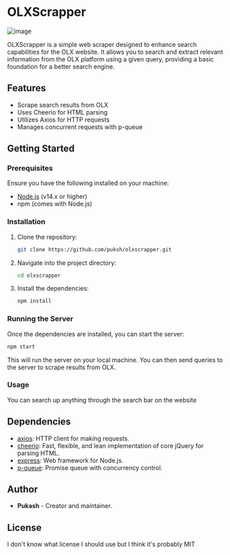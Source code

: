 # OLXScrapper

![image](https://github.com/user-attachments/assets/38f3187b-bb4c-42a9-872d-35e01b55e5a7)


<!-- Old style ![image](https://github.com/user-attachments/assets/5708a6a7-1cb1-446d-a7f6-b17ec85bd215)  -->

OLXScrapper is a simple web scraper designed to enhance search capabilities for the OLX website. It allows you to search and extract relevant information from the OLX platform using a given query, providing a basic foundation for a better search engine.

## Features

- Scrape search results from OLX
- Uses Cheerio for HTML parsing
- Utilizes Axios for HTTP requests
- Manages concurrent requests with p-queue

## Getting Started

### Prerequisites

Ensure you have the following installed on your machine:

- [Node.js](https://nodejs.org/) (v14.x or higher)
- npm (comes with Node.js)

### Installation

1. Clone the repository:

   ```bash
   git clone https://github.com/puksh/olxscrapper.git
   ```

2. Navigate into the project directory:

   ```bash
   cd olxscrapper
   ```

3. Install the dependencies:

   ```bash
   npm install
   ```

### Running the Server

Once the dependencies are installed, you can start the server:

```bash
npm start
```

This will run the server on your local machine. You can then send queries to the server to scrape results from OLX.

### Usage

You can search up anything through the search bar on the website

## Dependencies

- [axios](https://www.npmjs.com/package/axios): HTTP client for making requests.
- [cheerio](https://www.npmjs.com/package/cheerio): Fast, flexible, and lean implementation of core jQuery for parsing HTML.
- [express](https://www.npmjs.com/package/express): Web framework for Node.js.
- [p-queue](https://www.npmjs.com/package/p-queue): Promise queue with concurrency control.

## Author

- **Pukash** - Creator and maintainer.

## License

I don't know what license I should use but I think it's probably MIT
